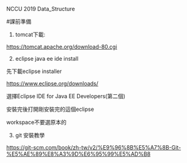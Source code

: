 NCCU 2019 Data_Structure

#課前準備

1. tomcat下載:

https://tomcat.apache.org/download-80.cgi

2. eclipse java ee ide install

先下載eclipse installer 

https://www.eclipse.org/downloads/

選擇Eclipse IDE for Java EE Developers(第二個)

安裝完後打開剛安裝完的這個eclipse

workspace不要選原本的

3. git 安裝教學

https://git-scm.com/book/zh-tw/v2/%E9%96%8B%E5%A7%8B-Git-%E5%AE%89%E8%A3%9D%E6%95%99%E5%AD%B8
